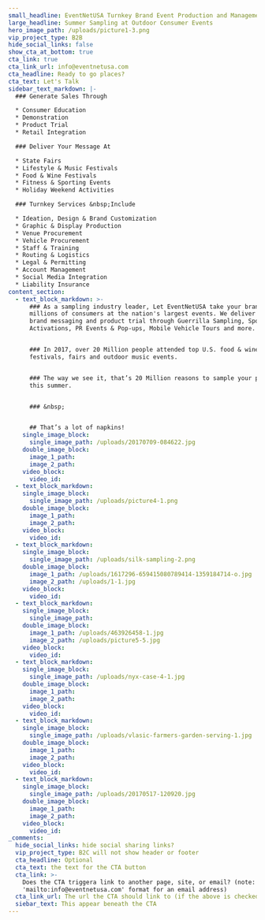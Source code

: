 ```yaml
---
small_headline: EventNetUSA Turnkey Brand Event Production and Management
large_headline: Summer Sampling at Outdoor Consumer Events
hero_image_path: /uploads/picture1-3.png
vip_project_type: B2B
hide_social_links: false
show_cta_at_bottom: true
cta_link: true
cta_link_url: info@eventnetusa.com
cta_headline: Ready to go places?
cta_text: Let's Talk
sidebar_text_markdown: |-
  ### Generate Sales Through

  * Consumer Education
  * Demonstration
  * Product Trial
  * Retail Integration

  ### Deliver Your Message At

  * State Fairs
  * Lifestyle & Music Festivals
  * Food & Wine Festivals
  * Fitness & Sporting Events
  * Holiday Weekend Activities

  ### Turnkey Services &nbsp;Include

  * Ideation, Design & Brand Customization
  * Graphic & Display Production
  * Venue Procurement
  * Vehicle Procurement
  * Staff & Training
  * Routing & Logistics
  * Legal & Permitting
  * Account Management
  * Social Media Integration
  * Liability Insurance
content_section:
  - text_block_markdown: >-
      ### As a sampling industry leader, Let EventNetUSA take your brand to
      millions of consumers at the nation's largest events. We deliver your
      brand messaging and product trial through Guerrilla Sampling, Sponsorship
      Activations, PR Events & Pop-ups, Mobile Vehicle Tours and more.


      ### In 2017, over 20 Million people attended top U.S. food & wine
      festivals, fairs and outdoor music events.


      ### The way we see it, that’s 20 Million reasons to sample your product
      this summer.


      ### &nbsp;


      ## That’s a lot of napkins!
    single_image_block:
      single_image_path: /uploads/20170709-084622.jpg
    double_image_block:
      image_1_path:
      image_2_path:
    video_block:
      video_id:
  - text_block_markdown:
    single_image_block:
      single_image_path: /uploads/picture4-1.png
    double_image_block:
      image_1_path:
      image_2_path:
    video_block:
      video_id:
  - text_block_markdown:
    single_image_block:
      single_image_path: /uploads/silk-sampling-2.png
    double_image_block:
      image_1_path: /uploads/1617296-659415080789414-1359184714-o.jpg
      image_2_path: /uploads/1-1.jpg
    video_block:
      video_id:
  - text_block_markdown:
    single_image_block:
      single_image_path:
    double_image_block:
      image_1_path: /uploads/463926458-1.jpg
      image_2_path: /uploads/picture5-5.jpg
    video_block:
      video_id:
  - text_block_markdown:
    single_image_block:
      single_image_path: /uploads/nyx-case-4-1.jpg
    double_image_block:
      image_1_path:
      image_2_path:
    video_block:
      video_id:
  - text_block_markdown:
    single_image_block:
      single_image_path: /uploads/vlasic-farmers-garden-serving-1.jpg
    double_image_block:
      image_1_path:
      image_2_path:
    video_block:
      video_id:
  - text_block_markdown:
    single_image_block:
      single_image_path: /uploads/20170517-120920.jpg
    double_image_block:
      image_1_path:
      image_2_path:
    video_block:
      video_id:
_comments:
  hide_social_links: hide social sharing links?
  vip_project_type: B2C will not show header or footer
  cta_headline: Optional
  cta_text: the text for the CTA button
  cta_link: >-
    Does the CTA triggera link to another page, site, or email? (note: use
    'mailto:info@eventnetusa.com' format for an email address)
  cta_link_url: The url the CTA should link to (if the above is checked)
  siebar_text: This appear beneath the CTA
---
```


